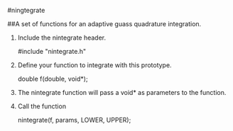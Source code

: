 #ningtegrate

##A set of functions for an adaptive guass quadrature integration.

1) Include the nintegrate header.

    #include "nintegrate.h"

2) Define your function to integrate with this prototype.

    double f(double, void*);

3) The nintegrate function will pass a void* as parameters to the function.

4) Call the function

    nintegrate(f, params, LOWER, UPPER);

